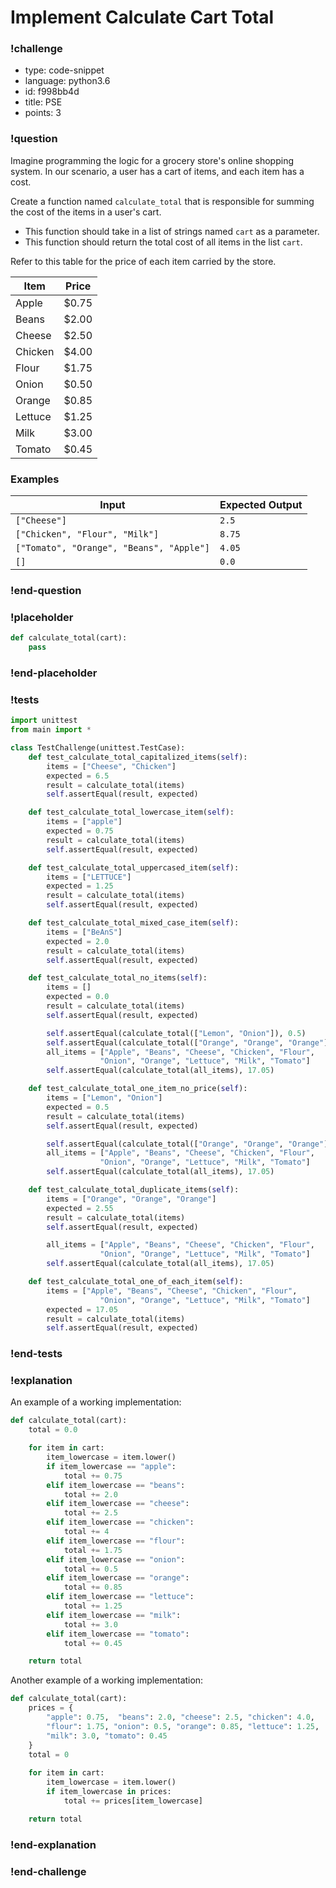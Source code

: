 # Implement Calculate Cart Total

<!-- prettier-ignore-start -->
### !challenge
* type: code-snippet
* language: python3.6
* id: f998bb4d
* title: PSE
* points: 3
### !question

Imagine programming the logic for a grocery store's online shopping system. In our scenario, a user has a cart of items, and each item has a cost. 

Create a function named `calculate_total` that is responsible for summing the cost of the items in a user's cart.
* This function should take in a list of strings named `cart` as a parameter. 
* This function should return the total cost of all items in the list `cart`.

Refer to this table for the price of each item carried by the store.

| Item | Price |
| ---- | ----- |
| Apple | $0.75 |
| Beans | $2.00 |
| Cheese | $2.50 |
| Chicken | $4.00 |
| Flour | $1.75 |
| Onion | $0.50 |
| Orange | $0.85 |
| Lettuce | $1.25 |
| Milk | $3.00 |
| Tomato | $0.45 |

### Examples

| Input | Expected Output |
| ----- | --------------- |
| `["Cheese"]` | `2.5` |
| `["Chicken", "Flour", "Milk"]` | `8.75` |
| `["Tomato", "Orange", "Beans", "Apple"]` | `4.05` |```
| `[]` | `0.0` |

### !end-question
### !placeholder

```python
def calculate_total(cart):
    pass
```
### !end-placeholder
### !tests
```python
import unittest
from main import *

class TestChallenge(unittest.TestCase):
    def test_calculate_total_capitalized_items(self):
        items = ["Cheese", "Chicken"]
        expected = 6.5
        result = calculate_total(items)
        self.assertEqual(result, expected)

    def test_calculate_total_lowercase_item(self):
        items = ["apple"]
        expected = 0.75
        result = calculate_total(items)
        self.assertEqual(result, expected)

    def test_calculate_total_uppercased_item(self):
        items = ["LETTUCE"]
        expected = 1.25
        result = calculate_total(items)
        self.assertEqual(result, expected)

    def test_calculate_total_mixed_case_item(self):
        items = ["BeAnS"]
        expected = 2.0
        result = calculate_total(items)
        self.assertEqual(result, expected)

    def test_calculate_total_no_items(self):
        items = []
        expected = 0.0
        result = calculate_total(items)
        self.assertEqual(result, expected)

        self.assertEqual(calculate_total(["Lemon", "Onion"]), 0.5)
        self.assertEqual(calculate_total(["Orange", "Orange", "Orange"]), 2.55)
        all_items = ["Apple", "Beans", "Cheese", "Chicken", "Flour", 
                    "Onion", "Orange", "Lettuce", "Milk", "Tomato"]
        self.assertEqual(calculate_total(all_items), 17.05)

    def test_calculate_total_one_item_no_price(self):
        items = ["Lemon", "Onion"]
        expected = 0.5
        result = calculate_total(items)
        self.assertEqual(result, expected)

        self.assertEqual(calculate_total(["Orange", "Orange", "Orange"]), 2.55)
        all_items = ["Apple", "Beans", "Cheese", "Chicken", "Flour", 
                    "Onion", "Orange", "Lettuce", "Milk", "Tomato"]
        self.assertEqual(calculate_total(all_items), 17.05)

    def test_calculate_total_duplicate_items(self):
        items = ["Orange", "Orange", "Orange"]
        expected = 2.55
        result = calculate_total(items)
        self.assertEqual(result, expected)

        all_items = ["Apple", "Beans", "Cheese", "Chicken", "Flour", 
                    "Onion", "Orange", "Lettuce", "Milk", "Tomato"]
        self.assertEqual(calculate_total(all_items), 17.05)

    def test_calculate_total_one_of_each_item(self):
        items = ["Apple", "Beans", "Cheese", "Chicken", "Flour", 
                    "Onion", "Orange", "Lettuce", "Milk", "Tomato"]
        expected = 17.05
        result = calculate_total(items)
        self.assertEqual(result, expected)
```
### !end-tests
### !explanation

An example of a working implementation:

```python
def calculate_total(cart):
    total = 0.0

    for item in cart:
        item_lowercase = item.lower()
        if item_lowercase == "apple":
            total += 0.75
        elif item_lowercase == "beans":
            total += 2.0
        elif item_lowercase == "cheese":
            total += 2.5
        elif item_lowercase == "chicken":
            total += 4
        elif item_lowercase == "flour":
            total += 1.75
        elif item_lowercase == "onion":
            total += 0.5
        elif item_lowercase == "orange":
            total += 0.85
        elif item_lowercase == "lettuce":
            total += 1.25
        elif item_lowercase == "milk":
            total += 3.0
        elif item_lowercase == "tomato":
            total += 0.45

    return total
```

Another example of a working implementation:

```python
def calculate_total(cart):
    prices = {
        "apple": 0.75,  "beans": 2.0, "cheese": 2.5, "chicken": 4.0, 
        "flour": 1.75, "onion": 0.5, "orange": 0.85, "lettuce": 1.25, 
        "milk": 3.0, "tomato": 0.45
    }
    total = 0
    
    for item in cart:
        item_lowercase = item.lower()
        if item_lowercase in prices:
            total += prices[item_lowercase]

    return total
```

### !end-explanation
### !end-challenge